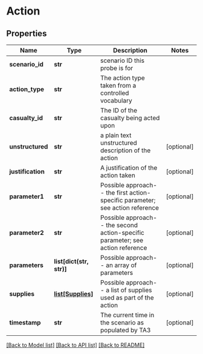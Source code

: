 # Action

## Properties
Name | Type | Description | Notes
------------ | ------------- | ------------- | -------------
**scenario_id** | **str** | scenario ID this probe is for | 
**action_type** | **str** | The action type taken from a controlled vocabulary | 
**casualty_id** | **str** | The ID of the casualty being acted upon | 
**unstructured** | **str** | a plain text unstructured description of the action | [optional] 
**justification** | **str** | A justification of the action taken | [optional] 
**parameter1** | **str** | Possible approach-- the first action-specific parameter; see action reference | [optional] 
**parameter2** | **str** | Possible approach-- the second action-specific parameter; see action reference | [optional] 
**parameters** | **list[dict(str, str)]** | Possible approach-- an array of parameters | [optional] 
**supplies** | [**list[Supplies]**](Supplies.md) | Possible approach-- a list of supplies used as part of the action | [optional] 
**timestamp** | **str** | The current time in the scenario as populated by TA3 | [optional] 

[[Back to Model list]](../README.md#documentation-for-models) [[Back to API list]](../README.md#documentation-for-api-endpoints) [[Back to README]](../README.md)

